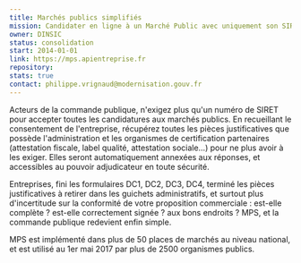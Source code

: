 ```yaml
---
title: Marchés publics simplifiés
mission: Candidater en ligne à un Marché Public avec uniquement son SIRET
owner: DINSIC
status: consolidation
start: 2014-01-01
link: https://mps.apientreprise.fr
repository:
stats: true
contact: philippe.vrignaud@modernisation.gouv.fr
---
```


Acteurs de la commande publique, n'exigez plus qu'un numéro de SIRET pour accepter toutes les candidatures aux marchés publics. En recueillant le consentement de l'entreprise, récupérez toutes les pièces justificatives que possède l'administration et les organismes de certification partenaires (attestation fiscale, label qualité, attestation sociale…) pour ne plus avoir à les exiger. Elles seront automatiquement annexées aux réponses, et accessibles au pouvoir adjudicateur en toute sécurité.

Entreprises, fini les formulaires DC1, DC2, DC3, DC4, terminé les pièces justificatives à retirer dans les guichets administratifs, et surtout plus d'incertitude sur la conformité de votre proposition commerciale : est-elle complète ? est-elle correctement signée ? aux bons endroits ? MPS, et la commande publique redevient enfin simple.

MPS est implémenté dans plus de 50 places de marchés au niveau national, et est utilisé au 1er mai 2017 par plus de 2500 organismes publics.
